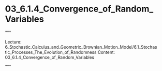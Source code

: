 # 03_6.1.4_Convergence_of_Random_Variables

"""

Lecture: 6_Stochastic_Calculus_and_Geometric_Brownian_Motion_Model/6.1_Stochastic_Processes_The_Evolution_of_Randomness
Content: 03_6.1.4_Convergence_of_Random_Variables

"""

